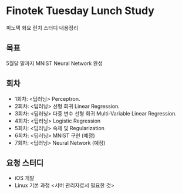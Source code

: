 # Finotek Tuesday Lunch Study
피노텍 화요 런치 스터디 내용정리

## 목표 
5월달 말까지 MNIST Neural Network 완성

## 회차
* 1회차: <딥러닝> Perceptron.
* 2회차: <딥러닝> 선형 회귀 Linear Regression.
* 3회차: <딥러닝> 다중 변수 선형 회귀 Multi-Variable Linear Regression.
* 4회차: <딥러닝> Logistic Regression
* 5회차: <딥러닝> 숙제 및 Regularization
* 6회차: <딥러닝> MNIST 구현 (예정)
* 7회차: <딥러닝> Neural Network (예정)

## 요청 스터디 
* iOS 개발
* Linux 기본 과정 <서버 관리자로서 필요한 것>
